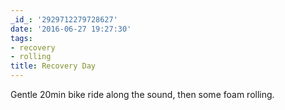 ```yaml
---
_id_: '2929712279728627'
date: '2016-06-27 19:27:30'
tags:
- recovery
- rolling
title: Recovery Day
---
```


Gentle 20min bike ride along the sound, then some foam rolling.
